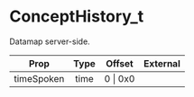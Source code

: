 # ConceptHistory_t

Datamap server-side.

|Prop|Type|Offset|External|
|---|:-:|:-:|--:|
|timeSpoken|time|0 \| 0x0||
